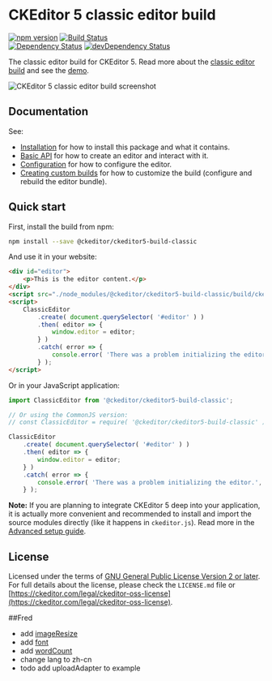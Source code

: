 CKEditor 5 classic editor build
========================================

[![npm version](https://badge.fury.io/js/%40ckeditor%2Fckeditor5-build-classic.svg)](https://www.npmjs.com/package/@ckeditor/ckeditor5-build-classic)
[![Build Status](https://travis-ci.org/ckeditor/ckeditor5-build-classic.svg?branch=master)](https://travis-ci.org/ckeditor/ckeditor5-build-classic)
<br>
[![Dependency Status](https://david-dm.org/ckeditor/ckeditor5-build-classic/status.svg)](https://david-dm.org/ckeditor/ckeditor5-build-classic)
[![devDependency Status](https://david-dm.org/ckeditor/ckeditor5-build-classic/dev-status.svg)](https://david-dm.org/ckeditor/ckeditor5-build-classic?type=dev)

The classic editor build for CKEditor 5. Read more about the [classic editor build](https://ckeditor.com/docs/ckeditor5/latest/builds/guides/overview.html#classic-editor) and see the [demo](https://ckeditor.com/docs/ckeditor5/latest/examples/builds/classic-editor.html).

![CKEditor 5 classic editor build screenshot](https://c.cksource.com/a/1/img/npm/ckeditor5-build-classic.png)

## Documentation

See:

* [Installation](https://ckeditor.com/docs/ckeditor5/latest/builds/guides/integration/installation.html) for how to install this package and what it contains.
* [Basic API](https://ckeditor.com/docs/ckeditor5/latest/builds/guides/integration/basic-api.html) for how to create an editor and interact with it.
* [Configuration](https://ckeditor.com/docs/ckeditor5/latest/builds/guides/integration/configuration.html) for how to configure the editor.
* [Creating custom builds](https://ckeditor.com/docs/ckeditor5/latest/builds/guides/development/custom-builds.html) for how to customize the build (configure and rebuild the editor bundle).

## Quick start

First, install the build from npm:

```bash
npm install --save @ckeditor/ckeditor5-build-classic
```

And use it in your website:

```html
<div id="editor">
	<p>This is the editor content.</p>
</div>
<script src="./node_modules/@ckeditor/ckeditor5-build-classic/build/ckeditor.js"></script>
<script>
	ClassicEditor
		.create( document.querySelector( '#editor' ) )
		.then( editor => {
			window.editor = editor;
		} )
		.catch( error => {
			console.error( 'There was a problem initializing the editor.', error );
		} );
</script>
```

Or in your JavaScript application:

```js
import ClassicEditor from '@ckeditor/ckeditor5-build-classic';

// Or using the CommonJS version:
// const ClassicEditor = require( '@ckeditor/ckeditor5-build-classic' );

ClassicEditor
	.create( document.querySelector( '#editor' ) )
	.then( editor => {
		window.editor = editor;
	} )
	.catch( error => {
		console.error( 'There was a problem initializing the editor.', error );
	} );
```

**Note:** If you are planning to integrate CKEditor 5 deep into your application, it is actually more convenient and recommended to install and import the source modules directly (like it happens in `ckeditor.js`). Read more in the [Advanced setup guide](https://ckeditor.com/docs/ckeditor5/latest/builds/guides/integration/advanced-setup.html).

## License

Licensed under the terms of [GNU General Public License Version 2 or later](http://www.gnu.org/licenses/gpl.html). For full details about the license, please check the `LICENSE.md` file or [https://ckeditor.com/legal/ckeditor-oss-license](https://ckeditor.com/legal/ckeditor-oss-license).

##Fred

* add [imageResize](https://ckeditor.com/docs/ckeditor5/latest/api/module_image_imageresize.html)
* add [font](https://ckeditor.com/docs/ckeditor5/latest/api/font.html)
* add [wordCount](https://ckeditor.com/docs/ckeditor5/latest/api/word-count.html)
* change lang to zh-cn
* todo add uploadAdapter to example
